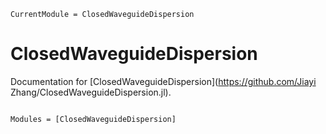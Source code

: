 ```@meta
CurrentModule = ClosedWaveguideDispersion
```

# ClosedWaveguideDispersion

Documentation for [ClosedWaveguideDispersion](https://github.com/Jiayi Zhang/ClosedWaveguideDispersion.jl).

```@index
```

```@autodocs
Modules = [ClosedWaveguideDispersion]
```
